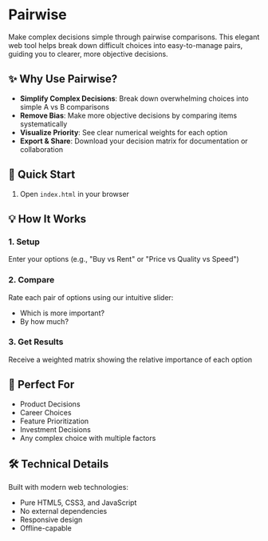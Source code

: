 # Pairwise

Make complex decisions simple through pairwise comparisons. This elegant web tool helps break down difficult choices into easy-to-manage pairs, guiding you to clearer, more objective decisions.

## ✨ Why Use Pairwise?

- **Simplify Complex Decisions**: Break down overwhelming choices into simple A vs B comparisons
- **Remove Bias**: Make more objective decisions by comparing items systematically
- **Visualize Priority**: See clear numerical weights for each option
- **Export & Share**: Download your decision matrix for documentation or collaboration

## 🚀 Quick Start

1. Open `index.html` in your browser

## 💡 How It Works

### 1. Setup
Enter your options (e.g., "Buy vs Rent" or "Price vs Quality vs Speed")

### 2. Compare
Rate each pair of options using our intuitive slider:
- Which is more important?
- By how much?

### 3. Get Results
Receive a weighted matrix showing the relative importance of each option

## 🎯 Perfect For

- Product Decisions
- Career Choices
- Feature Prioritization
- Investment Decisions
- Any complex choice with multiple factors

## 🛠 Technical Details

Built with modern web technologies:
- Pure HTML5, CSS3, and JavaScript
- No external dependencies
- Responsive design
- Offline-capable
